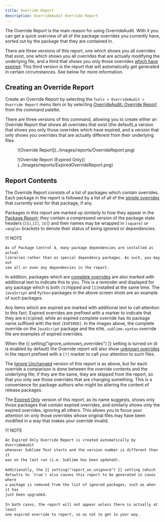 ```yaml
---
title: Override Report
description: OverrideAudit Override Report
---
```


The Override Report is the main reason for using OverrideAudit. With it you can
get a quick overview of all of the package overrides you currently have, sorted
out by the package that they are contained in.

There are three versions of this report, one which shows you all overrides that
exist, one which shows you all overrides that are actually modifying the
underlying file, and a third that shows you only those overrides
[which have expired](../terminology/index.md#expired-override). This third
version is the report that will automatically get generated in certain
circumstances. See below for more information.


## Creating an Override Report

Create an Override Report by selecting the
`Tools > OverrideAudit > Override Report` menu item or by selecting
[OverrideAudit: Override Report](../usage/commands.md#override-report) from the
command palette.

There are three versions of this command, allowing you to create either an
Override Report that shows all overrides that exist (the default),a version
that shows you only those overrides which have expired, and a version that
only shows you overrides that are actually different from their underlying
files.

<div class="grid" markdown>
  <figure markdown="span">
    ![Override Report](../images/reports/OverrideReport.png)
  </figure>
  <figure markdown="span">
    ![Override Report (Expired Only)](../images/reports/ExpiredOverrideReport.png)
  </figure>
</div>


## Report Contents

The Override Report consists of a list of packages which contain overrides.
Each package in the report is followed by a list of all of the
[simple overrides](../terminology/index.md#simple-override) that currently exist
for that package, if any.

Packages in this report are marked up similarly to how they appear in the
[Package Report](package.md); they contain a compressed version of the package
state headers (`[S]`,`[I]`, `[U]`) and their names may be wrapped in `[square]`
or `<angle>` brackets to denote their status of being ignored or dependencies.

!!! NOTE

    As of Package Control 4, many package dependencies are installed as actual
    libraries rather than as special dependency packages. As such, you may not
    see all or even any dependencies in the report.

In addition, packages which are
[complete overrides](../terminology/index.md#complete-override) are also marked
with additional text to indicate this to you. This is a reminder and displayed
for any package which is both `[S]`hipped and `[I]`nstalled at the same time.
The `JavaScript` and `Python` packages in the above screen shots are an example
of such packages.

Any items which are expired are marked with additional text to call attention
to this fact. Expired overrides are prefixed with a marker to indicate that
they are e`[X]`pired, while an expired complete override has its package name
suffixed with the text `[EXPIRED]`. In the images above, the complete override
on the `JavaScript` package and the `HTML.sublime-syntax` override file are
examples of expired overrides.

When the
{{ setting("ignore_unknown_overrides") }} setting is turned on (it is enabled by
default) the Override report will also show
[unknown overrides](../terminology/index.md#unknown-override) in the report
prefixed with a `[?]` marker to call your attention to such files.

The [Ignore Unchanged](../usage/commands.md#override-report-exclude-unchanged)
version of this report is as above, but for each override a comparison is done
between the override contents and the underlying file; if they are the same,
they are skipped from the report, so that you only see those overrides that are
changing something. This is a convenience for package authors who might be
altering the content of release packages.

The [Expired Only](../usage/commands.md#override-report-only-expired) version of
this report, as its name suggests, shows only those packages that contain
expired overrides, and similarly shows only the expired overrides, ignoring all
others. This allows you to focus your attention on only those overrides whose
original files may have been modified in a way that makes your override
invalid.

!!! NOTE

    An Expired Only Override Report is created automatically by OverrideAudit
    whenever Sublime Text starts and the version number is different than it
    was on the last run (i.e. Sublime has been updated).

    Additionally, the {{ setting("report_on_unignore") }} setting (which
    defaults to `true`) also causes this report to be generated in cases where
    a package is removed from the list of ignored packages, such as when it has
    just been upgraded.

    In both cases, the report will not appear unless there is actually at least
    one expired override to report, so as not to get in your way.
